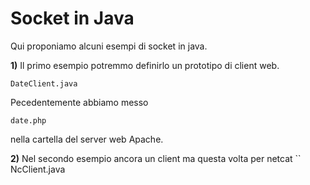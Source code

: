 # Socket in Java

Qui proponiamo alcuni esempi di socket in java. 

**1)** Il primo esempio potremmo definirlo un prototipo di client web.
```
DateClient.java
```
Pecedentemente abbiamo messo 
```
date.php
```
nella cartella del server web Apache.

**2)** Nel secondo esempio ancora un client ma questa volta per netcat
``
NcClient.java
```

